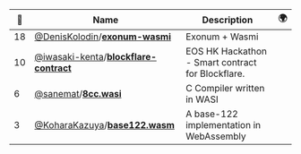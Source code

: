 |:star2: | Name | Description | 🌍|
|---|---|---|---|
|18|[@DenisKolodin](https://github.com/DenisKolodin)/[**exonum-wasmi**](https://github.com/DenisKolodin/exonum-wasmi)|Exonum + Wasmi||
|10|[@iwasaki-kenta](https://github.com/iwasaki-kenta)/[**blockflare-contract**](https://github.com/iwasaki-kenta/blockflare-contract)|EOS HK Hackathon - Smart contract for Blockflare.||
|6|[@sanemat](https://github.com/sanemat)/[**8cc.wasi**](https://github.com/sanemat/8cc.wasi)|C Compiler written in WASI||
|3|[@KoharaKazuya](https://github.com/KoharaKazuya)/[**base122.wasm**](https://github.com/KoharaKazuya/base122.wasm)|A base-122 implementation in WebAssembly||

